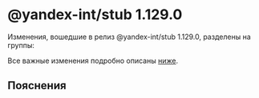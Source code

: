 # @yandex-int/stub 1.129.0

<!-- ЧЕЛОВЕЧЕСКОЕ ВСТУПЛЕНИЕ -->

Изменения, вошедшие в релиз @yandex-int/stub 1.129.0, разделены на группы:

Все важные изменения подробно описаны [ниже](#Пояснения).

## Пояснения


